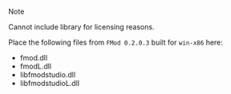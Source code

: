 > [!NOTE]
> Cannot include library for licensing reasons.  

Place the following files from `FMod 0.2.0.3` built for `win-x86` here:
  * fmod.dll
  * fmodL.dll
  * libfmodstudio.dll
  * libfmodstudioL.dll

